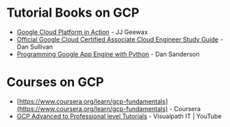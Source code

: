 # Tutorial Books on GCP
- [Google Cloud Platform in Action](https://www.pdfdrive.com/google-cloud-platform-in-action-d186006829.html) - JJ Geewax
- [Official Google Cloud Certified Associate Cloud Engineer Study Guide](https://www.pdfdrive.com/official-google-cloud-certified-associate-cloud-engineer-study-guide-e188635525.html) - Dan Sullivan
- [Programming Google App Engine with Python](https://www.pdfdrive.com/programming-google-app-engine-with-python-build-and-run-scalable-python-apps-on-googles-infrastructure-e196405210.html) - Dan Sanderson

# Courses on GCP
- [https://www.coursera.org/learn/gcp-fundamentals](https://www.coursera.org/learn/gcp-fundamentals) - Coursera
- [GCP Advanced to Professional level Tutorials](https://www.youtube.com/playlist?list=PLkWRCY_kK0GjSPO1ZEY1q0MT71Y4W0wbI) - Visualpath IT | YouTube
